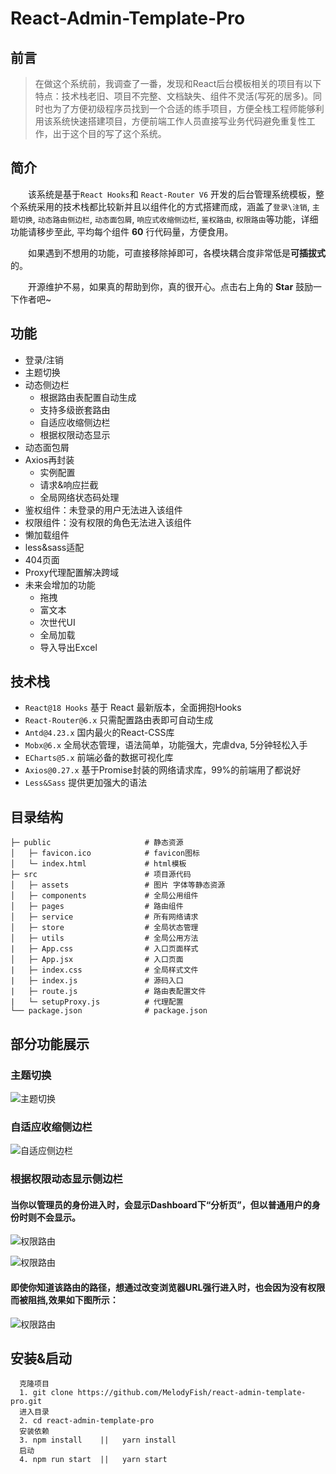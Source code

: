 # React-Admin-Template-Pro
## 前言
> 在做这个系统前，我调查了一番，发现和React后台模板相关的项目有以下特点：技术栈老旧、项目不完整、文档缺失、组件不灵活(写死的居多)。同时也为了方便初级程序员找到一个合适的练手项目，方便全栈工程师能够利用该系统快速搭建项目，方便前端工作人员直接写业务代码避免重复性工作，出于这个目的写了这个系统。
## 简介
&emsp;&emsp;该系统是基于`React Hooks`和 `React-Router V6` 开发的后台管理系统模板，整个系统采用的技术栈都比较新并且以组件化的方式搭建而成，涵盖了`登录\注销`, `主题切换`, `动态路由侧边栏`, `动态面包屑`, `响应式收缩侧边栏`, `鉴权路由`, `权限路由`等功能，详细功能请移步至此, 平均每个组件 **60** 行代码量，方便食用。

&emsp;&emsp;如果遇到不想用的功能，可直接移除掉即可，各模块耦合度非常低是**可插拔式**的。

&emsp;&emsp;开源维护不易，如果真的帮助到你，真的很开心。点击右上角的 **Star** 鼓励一下作者吧~
## 功能
- 登录/注销
- 主题切换
- 动态侧边栏
  - 根据路由表配置自动生成
  - 支持多级嵌套路由
  - 自适应收缩侧边栏
  - 根据权限动态显示
- 动态面包屑
- Axios再封装
  - 实例配置
  - 请求&响应拦截
  - 全局网络状态码处理
- 鉴权组件：未登录的用户无法进入该组件
- 权限组件：没有权限的角色无法进入该组件
- 懒加载组件
- less&sass适配
- 404页面
- Proxy代理配置解决跨域
- 未来会增加的功能
  - 拖拽
  - 富文本
  - 次世代UI
  - 全局加载
  - 导入导出Excel

## 技术栈
- `React@18 Hooks` 基于 React 最新版本，全面拥抱Hooks
- `React-Router@6.x` 只需配置路由表即可自动生成
- `Antd@4.23.x` 国内最火的React-CSS库
- `Mobx@6.x` 全局状态管理，语法简单，功能强大，完虐dva, 5分钟轻松入手
- `ECharts@5.x` 前端必备的数据可视化库
- `Axios@0.27.x` 基于Promise封装的网络请求库，99%的前端用了都说好
- `Less&Sass` 提供更加强大的语法

## 目录结构
```
├─ public                     # 静态资源
│   ├─ favicon.ico            # favicon图标
│   └─ index.html             # html模板
├─ src                        # 项目源代码
│   ├─ assets                 # 图片 字体等静态资源
│   ├─ components             # 全局公用组件
│   ├─ pages                  # 路由组件
│   ├─ service                # 所有网络请求
│   ├─ store                  # 全局状态管理
│   ├─ utils                  # 全局公用方法
|   ├─ App.css                # 入口页面样式
│   ├─ App.jsx                # 入口页面
|   ├─ index.css              # 全局样式文件
|   ├─ index.js               # 源码入口
|   ├─ route.js               # 路由表配置文件
|   └─ setupProxy.js          # 代理配置
└── package.json              # package.json
```
## 部分功能展示
### 主题切换
![主题切换](https://pic.imgdb.cn/item/6374dcee16f2c2beb15c52bb.gif)

### 自适应收缩侧边栏
![自适应侧边栏](https://pic.imgdb.cn/item/63758fe716f2c2beb18a16b1.gif)

### 根据权限动态显示侧边栏
#### 当你以管理员的身份进入时，会显示Dashboard下“分析页”，但以普通用户的身份时则不会显示。
![权限路由](https://pic.imgdb.cn/item/637d892416f2c2beb180caa7.png)

![权限路由](https://pic.imgdb.cn/item/637d8a5016f2c2beb1821ab0.png)
#### 即使你知道该路由的路径，想通过改变浏览器URL强行进入时，也会因为没有权限而被阻挡,效果如下图所示：
![权限路由](https://pic.imgdb.cn/item/637d92a216f2c2beb18eb5ce.gif)

## 安装&启动
```
  克隆项目
  1. git clone https://github.com/MelodyFish/react-admin-template-pro.git
  进入目录
  2. cd react-admin-template-pro
  安装依赖
  3. npm install    ||   yarn install
  启动
  4. npm run start  ||   yarn start
```
